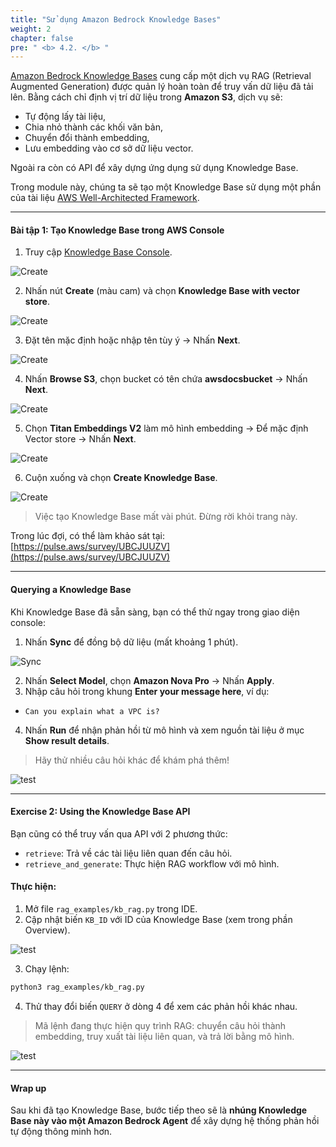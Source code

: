 ```yaml
---  
title: "Sử dụng Amazon Bedrock Knowledge Bases"  
weight: 2  
chapter: false  
pre: " <b> 4.2. </b> "  
---  
```


[Amazon Bedrock Knowledge Bases](https://aws.amazon.com/bedrock/knowledge-bases/) cung cấp một dịch vụ RAG (Retrieval Augmented Generation) được quản lý hoàn toàn để truy vấn dữ liệu đã tải lên. Bằng cách chỉ định vị trí dữ liệu trong **Amazon S3**, dịch vụ sẽ:
- Tự động lấy tài liệu,
- Chia nhỏ thành các khối văn bản,
- Chuyển đổi thành embedding,
- Lưu embedding vào cơ sở dữ liệu vector.

Ngoài ra còn có API để xây dựng ứng dụng sử dụng Knowledge Base.

Trong module này, chúng ta sẽ tạo một Knowledge Base sử dụng một phần của tài liệu [AWS Well-Architected Framework](https://docs.aws.amazon.com/wellarchitected/latest/framework/welcome.html).

---

####  Bài tập 1: Tạo Knowledge Base trong AWS Console

1. Truy cập [Knowledge Base Console](https://us-west-2.console.aws.amazon.com/bedrock/home?region=us-west-2#/knowledge-bases).

![Create](/images/4-module3/create.png?width=90pc)

2. Nhấn nút **Create** (màu cam) và chọn **Knowledge Base with vector store**.

![Create](/images/4-module3/create1.png?width=90pc)

3. Đặt tên mặc định hoặc nhập tên tùy ý → Nhấn **Next**.

![Create](/images/4-module3/create2.png?width=90pc)

4. Nhấn **Browse S3**, chọn bucket có tên chứa **awsdocsbucket** → Nhấn **Next**.

![Create](/images/4-module3/create3.png?width=90pc)

5. Chọn **Titan Embeddings V2** làm mô hình embedding → Để mặc định Vector store → Nhấn **Next**.

![Create](/images/4-module3/create4.png?width=90pc)

6. Cuộn xuống và chọn **Create Knowledge Base**.

![Create](/images/4-module3/create5.png?width=90pc)

> Việc tạo Knowledge Base mất vài phút. Đừng rời khỏi trang này.

 Trong lúc đợi, có thể làm khảo sát tại: [https://pulse.aws/survey/UBCJUUZV](https://pulse.aws/survey/UBCJUUZV)

---

####  Querying a Knowledge Base

Khi Knowledge Base đã sẵn sàng, bạn có thể thử ngay trong giao diện console:

1. Nhấn **Sync** để đồng bộ dữ liệu (mất khoảng 1 phút).

![Sync](/images/4-module3/sync.png?width=90pc)

2. Nhấn **Select Model**, chọn **Amazon Nova Pro** → Nhấn **Apply**.
3. Nhập câu hỏi trong khung **Enter your message here**, ví dụ:
- `Can you explain what a VPC is?`
4. Nhấn **Run** để nhận phản hồi từ mô hình và xem nguồn tài liệu ở mục **Show result details**.

>  Hãy thử nhiều câu hỏi khác để khám phá thêm!

![test](/images/4-module3/test2.png?width=90pc)

---

####  Exercise 2: Using the Knowledge Base API

Bạn cũng có thể truy vấn qua API với 2 phương thức:

- `retrieve`: Trả về các tài liệu liên quan đến câu hỏi.
- `retrieve_and_generate`: Thực hiện RAG workflow với mô hình.

####  Thực hiện:

1. Mở file `rag_examples/kb_rag.py` trong IDE.
2. Cập nhật biến `KB_ID` với ID của Knowledge Base (xem trong phần Overview).

![test](/images/4-module3/test3.png?width=90pc)

3. Chạy lệnh:

```bash
python3 rag_examples/kb_rag.py
```
4. Thử thay đổi biến `QUERY` ở dòng 4 để xem các phản hồi khác nhau.

>  Mã lệnh đang thực hiện quy trình RAG: chuyển câu hỏi thành embedding, truy xuất tài liệu liên quan, và trả lời bằng mô hình.

![test](/images/4-module3/test4.png?width=90pc)

---

####  Wrap up

Sau khi đã tạo Knowledge Base, bước tiếp theo sẽ là **nhúng Knowledge Base này vào một Amazon Bedrock Agent** để xây dựng hệ thống phản hồi tự động thông minh hơn.



